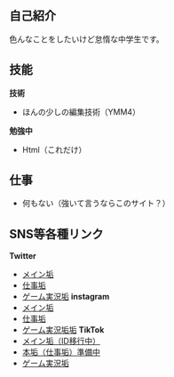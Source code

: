 ## 自己紹介
色んなことをしたいけど怠惰な中学生です。

## 技能
 <b>技術</b>
  - ほんの少しの編集技術（YMM4）

<b>勉強中</b>
  - Html（これだけ）

## 仕事
- 何もない（強いて言うならこのサイト？）

## SNS等各種リンク
<b>Twitter</b>
- <a href="http://Twitter.com/SalmonJapan_">メイン垢</a>
- <a href="http://Twitter.com/SalmonWorks_">仕事垢</a>
- <a href="http://Twitter.com/SalmonGames_">ゲーム実況垢</a>
<b>instagram</b>
- <a href="http://Twitter.com/SalmonJapan_">メイン垢</a>
- <a href="http://Twitter.com/SalmonWorks_">仕事垢</a>
- <a href="http://Twitter.com/SalmonGames_">ゲーム実況垢垢</a>
<b>TikTok</b>
- <a href="http://Twitter.com/Salmon2nd_">メイン垢（ID移行中）</a>
- <a href="http://Twitter.com/SalmonWorks_">本垢（仕事垢）準備中</a>
- <a href="http://Twitter.com/SalmonGames_">ゲーム実況垢</a>


